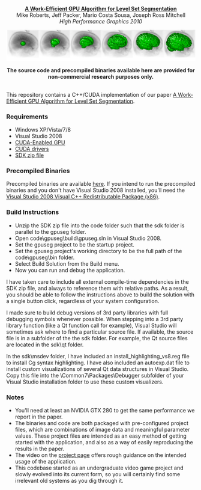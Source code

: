 <p align="center">
  <strong><a href='http://graphics.stanford.edu/papers/gpu_level_set/'>A Work-Efficient GPU Algorithm for Level Set Segmentation</a></strong><br>
  Mike Roberts, Jeff Packer, Mario Costa Sousa, Joseph Ross Mitchell<br>
  <em>High Performance Graphics 2010</em>
</p>

<a href='http://graphics.stanford.edu/papers/gpu_level_set/'>![Alt text](/documentation/results/Brainweb-3D-Composite-1-6.png)</a>

<p align="center">
  <b>The source code and precompiled binaries available here are provided for non-commercial research purposes only.</b><br><br>
</p>

This repository contains a C++/CUDA implementation of our paper <a href='http://graphics.stanford.edu/papers/gpu_level_set/'>A Work-Efficient GPU Algorithm for Level Set Segmentation</a>.

### Requirements

* Windows XP/Vista/7/8
* Visual Studio 2008
* <a href='https://developer.nvidia.com/cuda-gpus'>CUDA-Enabled GPU</a>
* <a href='https://developer.nvidia.com/cuda-downloads'>CUDA drivers</a>
* <a href='http://graphics.stanford.edu/papers/gpu_level_set/github/AWorkEfficientGpuAlgorithmForLevelSetSegmentation/sdk.zip'>SDK zip file</a>

### Precompiled Binaries

Precompiled binaries are available <a href='http://graphics.stanford.edu/papers/gpu_level_set/github/AWorkEfficientGpuAlgorithmForLevelSetSegmentation/bin.zip'>here</a>. If you intend to run the precompiled binaries and you don't have Visual Studio 2008 installed, you'll need the <a href='http://www.microsoft.com/en-us/download/details.aspx?id=29'>Visual Studio 2008 Visual C++ Redistributable Package (x86)</a>.

### Build Instructions

* Unzip the SDK zip file into the code folder such that the sdk folder is parallel to the gpuseg folder.
* Open code\gpuseg\build\gpuseg.sln in Visual Studio 2008.
* Set the gpuseg project to be the startup project.
* Set the gpuseg project's working directory to be the full path of the code\gpuseg\bin folder.
* Select Build Solution from the Build menu.
* Now you can run and debug the application.

I have taken care to include all external compile-time dependencies in the SDK zip file, and always to reference them with relative paths. As a result, you should be able to follow the instructions above to build the solution with a single button click, regardless of your system configuration.

I made sure to build debug versions of 3rd party libraries with full debugging symbols whenever possible.  When stepping into a 3rd party library function (like a Qt function call for example), Visual Studio will sometimes ask where to find a particular source file.  If available, the source file is in a subfolder of the the sdk folder.  For example, the Qt source files are located in the sdk\qt folder.

In the sdk\msdev folder, I have included an install_highlighting_vs8.reg file to install Cg syntax highlighting. I have also included an autoexp.dat file to install custom visualizations of several Qt data structures in Visual Studio. Copy this file into the \Common7\Packages\Debugger subfolder of your Visual Studio installation folder to use these custom visualizers.

### Notes

* You'll need at least an NVIDIA GTX 280 to get the same performance we report in the paper.
* The binaries and code are both packaged with pre-configured project files, which are combinations of image data and meaningful parameter values. These project files are intended as an easy method of getting started with the application, and also as a way of easily reproducing the results in the paper.
* The video on the <a href='http://graphics.stanford.edu/papers/gpu_level_set/'>project page</a> offers rough guidance on the intended usage of the application.
* This codebase started as an undergraduate video game project and slowly evolved into its current form, so you will certainly find some irrelevant old systems as you dig through it.
